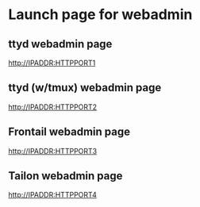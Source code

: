 # Launch page for webadmin

## ttyd webadmin page
<http://IPADDR:HTTPPORT1>

## ttyd (w/tmux) webadmin page
<http://IPADDR:HTTPPORT2>

## Frontail webadmin page
<http://IPADDR:HTTPPORT3>

## Tailon webadmin page
<http://IPADDR:HTTPPORT4>
